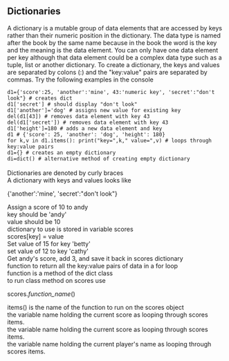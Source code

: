 <html>
<h2>Dictionaries</h2>
<p>A dictionary is a mutable group of data elements that are accessed by keys rather than their numeric
position in the dictionary. The data type is named after the book by the same name because in the book 
the word is the key and the meaning is the data element. You can only have one data element per key
although that data element could be a complex data type such as a tuple, list or another dictionary.
To create a dictionary, the keys and values are separated by colons (:) and the "key:value" pairs are 
separated by commas. Try the following examples in the console</p>
<div><code>d1={'score':25, 'another':'mine', 43:'numeric key', 'secret':"don't look"} # creates dict</code></div>
<div><code>d1['secret'] # should display "don't look"</code></div>
<div><code>d1['another']='dog' # assigns new value for existing key</code></div>
<div><code>del(d1[43]) # removes data element with key 43 </code></div>
<div><code>del(d1['secret']) # removes data element with key 43 </code></div>
<div><code>d1['height']=180 # adds a new data element and key</code></div>
<div><code>d1 # {'score': 25, 'another': 'dog', 'height': 180}</code></div>
<div><code>for k,v in d1.items(): print("key=",k," value=",v) # loops through key:value pairs</code></div>
<div><code>d1={} # creates an empty dictionary</code></div>
<div><code>di=dict() # alternative method of creating empty dictionary</code></div>
<br>
<div class='hint'>Dictionaries are denoted by curly braces</div>
<div class='hint'>A dictionary with keys and values looks like

{'another':'mine', 'secret':"don't look"}</div>
<div class='hint'>Assign a score of 10 to andy</div>
<div class='hint'>key should be 'andy'</div>
<div class='hint'>value should be 10</div>
<div class='hint'>dictionary to use is stored in variable scores</div>
<div class='hint'>scores[key] = value</div>
<div class='hint'>Set value of 15 for key 'betty'</div>
<div class='hint'>set value of 12 to key 'cathy'</div>
<div class='hint'>Get andy's score, add 3, and save it back in scores dictionary</div>
<div class='hint'>function to return all the key:value pairs of data in a for loop</div>
<div class='hint'>function is a method of the dict class</div>
<div class='hint'>to run class method on scores use 

scores.<i>function_name</i>()</div>
<div class='hint'>items() is the name of the function to run on the scores object</div>
<div class='hint'>the variable name holding the current score as looping through scores items.</div>
<div class='hint'>the variable name holding the current score as looping through scores items.</div>
<div class='hint'>the variable name holding the current player's name as looping through scores items.</div>
<br>
